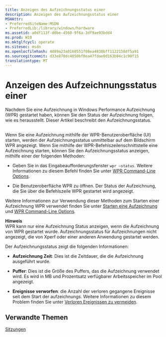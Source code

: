 ```yaml
---
title: Anzeigen des Aufzeichnungsstatus einer
description: Anzeigen des Aufzeichnungsstatus einer
MSHAttr:
- PreferredSiteName:MSDN
- PreferredLib:/library/windows/hardware
ms.assetid: a0df113f-d0be-4560-9f6a-3df9ae93bdd4
ms.prod: W10
ms.mktglfcycl: operate
ms.sitesec: msdn
ms.openlocfilehash: 4d89a23a0160551f08ea4830bff1122158df5a91
ms.sourcegitcommit: d33e870dc4850bf0ea47fdae0d163b04c1c90f15
translationtype: MT
---
```

# <a name="view-a-recording-status"></a>Anzeigen des Aufzeichnungsstatus einer


Nachdem Sie eine Aufzeichnung in Windows Performance Aufzeichnung (WPR) gestartet haben, können Sie den Status der Aufzeichnung folgen, wie es herausstellt. Dieser Artikel beschreibt den Aufzeichnungsstatus.

## <a href="" id="viewstat"></a>


Wenn Sie eine Aufzeichnung mithilfe der WPR-Benutzeroberfläche (UI) starten, werden der Aufzeichnungsstatus unmittelbar auf dem Bildschirm WPR angezeigt. Wenn Sie mithilfe der WPR-Befehlszeilenschnittstelle eine Aufzeichnung starten, können Sie den Aufzeichnungsstatus anzeigen, mithilfe einer der folgenden Methoden:

-   Geben Sie in das Eingabeaufforderungsfenster `wpr –status`. Weitere Informationen zu diesem Befehl finden Sie unter [WPR Command-Line Options](wpr-command-line-options.md#status).

-   Die Benutzeroberfläche WPR zu öffnen. Der Status der Aufzeichnung, die Sie über die Befehlszeile WPR gestartet wird angezeigt.

Weitere Informationen zur Verwendung dieser Methoden zum Starten einer Aufzeichnung WPR verwendet finden Sie unter [Starten eine Aufzeichnung](start-a-recording.md) und [WPR Command-Line Options](wpr-command-line-options.md).

**Hinweis**  
WPR kann nur eine Aufzeichnung Status anzeigen, wenn die Aufzeichnung von WPR gestartet wurde. Aufzeichnungsstatus für Aufzeichnungen nicht angezeigt, die von Xperf oder einer anderen Anwendung gestartet werden.

 

Der Aufzeichnungsstatus zeigt die folgenden Informationen:

-   **Aufzeichnung Zeit**: Dies ist die Zeitdauer, die die Aufzeichnung ausgeführt wurde.

-   **Puffer**: Dies ist die Größe des Puffers, das die Aufzeichnung verwendet wird. Es wird in MB und Prozentsatz verfügbarer Arbeitsspeicher im Pool angezeigt.

-   **Ereignisse verworfen**: die Anzahl der verloren gegangene Ereignisse seit dem Start der aufzeichnungs. Weitere Informationen zu diesem Problem finden Sie unter [Verloren Ereignissen zu vermeiden](avoid-lost-events.md).

## <a name="related-topics"></a>Verwandte Themen


[Sitzungen](sessions.md)

 

 







